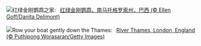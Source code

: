 ![](https://www.bing.com/th?id=OHR.BuracodasAraras_ZH-CN3881985508_UHD.jpg&w=1000)红绿金刚鹦鹉之家:&nbsp;&ensp;[红绿金刚鹦鹉，南马托格罗索州，巴西 (© Ellen Goff/Danita Delimont)](https://www.bing.com/th?id=OHR.BuracodasAraras_ZH-CN3881985508_UHD.jpg)
<br><br/>
![](https://www.bing.com/th?id=OHR.ThamesLondon_EN-US9385705885_UHD.jpg&w=1000)Row your boat gently down the Thames:&nbsp;&ensp;[River Thames, London, England (© Puthipong Worasaran/Getty Images)](https://www.bing.com/th?id=OHR.ThamesLondon_EN-US9385705885_UHD.jpg)
<br><br/>
